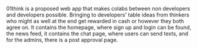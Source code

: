 01think is a proposed web app that makes colabs between non developers and developers possible. Bringing to developers' table ideas from thinkers who might as well at the end get rewarded in cash or however they both agree on. It contains the homepage, where sign up and login can be found, the news feed, it contains the chat page, where users can send texts, and for the admins, there is a post approval page. 
